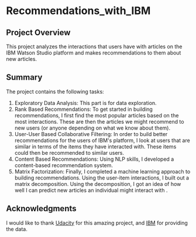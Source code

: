 # Recommendations_with_IBM

## Project Overview 
This project analyzes the interactions that users have with articles on the IBM Watson Studio platform and makes recommendations to them about new articles.

## Summary 
The project contains the following tasks:

1. Exploratory Data Analysis: This part is for data exploration.
2. Rank Based Recommendations: To get started in building recommendations, I first find the most popular articles based on the most interactions. These are then the articles we might recommend to new users (or anyone depending on what we know about them).
3. User-User Based Collaborative Filtering: In order to build better recommendations for the users of IBM's platform, I look at users that are similar in terms of the items they have interacted with. These items could then be recommended to similar users.
4. Content Based Recommendations: Using NLP skills, I developed a content-based recommendation system.
5. Matrix Factorization: Finally, I completed a machine learning approach to building recommendations. Using the user-item interactions, I built out a matrix decomposition. Using the decomposition, I got an idea of how well I can predict new articles an individual might interact with .


## Acknowledgments
I would like to thank [Udacity](https://eu.udacity.com/) for this amazing project, and [IBM](https://dataplatform.cloud.ibm.com/) for providing the data.
